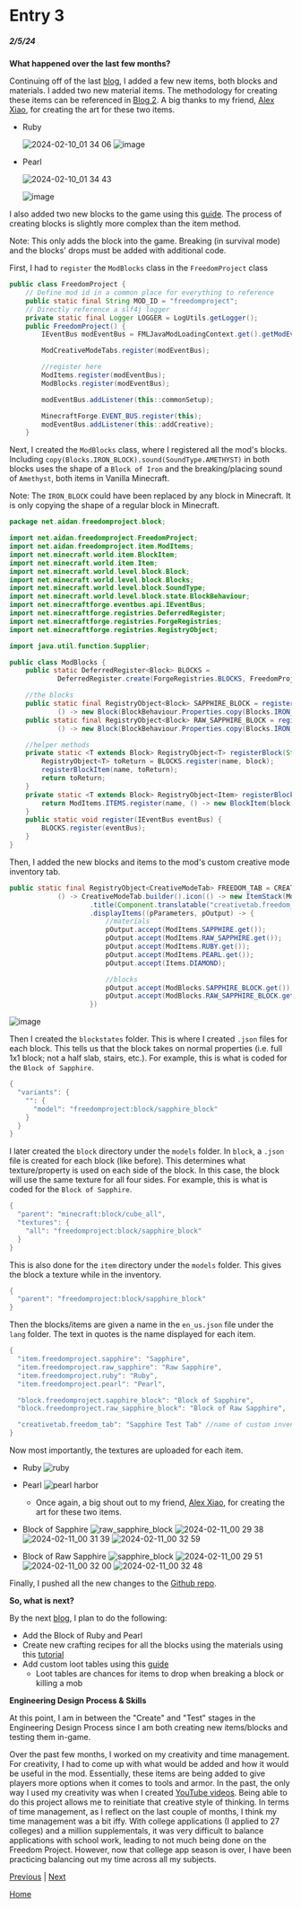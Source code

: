 # Entry 3
##### 2/5/24

**What happened over the last few months?**

Continuing off of the last [blog](https://github.com/aidanc1266/apcsa-freedom-project/blob/main/blog/entry02.md), I added a few new items, both blocks and materials.
I added two new material items. The methodology for creating these items can be referenced in [Blog 2](https://github.com/aidanc1266/apcsa-freedom-project/blob/main/blog/entry02.md).
A big thanks to my friend, [Alex Xiao](alexx4@nycstudents.net), for creating the art for these two items.
- Ruby
  
  ![2024-02-10_01 34 06](https://github.com/aidanc1266/apcsa-freedom-project/assets/145048443/402a3ad4-7e1e-4ff9-a213-95ae4f1c80ef)
  ![image](https://github.com/aidanc1266/apcsa-freedom-project/assets/145048443/3ff96fcb-e932-445a-b325-c3698a721e46)

- Pearl

  ![2024-02-10_01 34 43](https://github.com/aidanc1266/apcsa-freedom-project/assets/145048443/95a90f9b-7f1a-44a1-875d-114ee3cc2003)
  
  ![image](https://github.com/aidanc1266/apcsa-freedom-project/assets/145048443/c898e908-72b2-4711-abde-e2ceed221bba)

I also added two new blocks to the game using this [guide](https://www.youtube.com/watch?v=C_VO6tD6Y1g). The process of creating blocks is slightly more complex than the item method.

Note: This only adds the block into the game. Breaking (in survival mode) and the blocks' drops must be added with additional code.

First, I had to `register` the `ModBlocks` class in the `FreedomProject` class
```java
public class FreedomProject {
    // Define mod id in a common place for everything to reference
    public static final String MOD_ID = "freedomproject";
    // Directly reference a slf4j logger
    private static final Logger LOGGER = LogUtils.getLogger();
    public FreedomProject() {
        IEventBus modEventBus = FMLJavaModLoadingContext.get().getModEventBus();

        ModCreativeModeTabs.register(modEventBus);

        //register here
        ModItems.register(modEventBus);
        ModBlocks.register(modEventBus);

        modEventBus.addListener(this::commonSetup);

        MinecraftForge.EVENT_BUS.register(this);
        modEventBus.addListener(this::addCreative);
    }
```

Next, I created the `ModBlocks` class, where I registered all the mod's blocks. Including `copy(Blocks.IRON_BLOCK).sound(SoundType.AMETHYST)` in both blocks uses the shape of a `Block of Iron` and the breaking/placing sound of `Amethyst`, both items in Vanilla Minecraft. 

Note: The `IRON_BLOCK` could have been replaced by any block in Minecraft. It is only copying the shape of a regular block in Minecraft.
```java
package net.aidan.freedomproject.block;

import net.aidan.freedomproject.FreedomProject;
import net.aidan.freedomproject.item.ModItems;
import net.minecraft.world.item.BlockItem;
import net.minecraft.world.item.Item;
import net.minecraft.world.level.block.Block;
import net.minecraft.world.level.block.Blocks;
import net.minecraft.world.level.block.SoundType;
import net.minecraft.world.level.block.state.BlockBehaviour;
import net.minecraftforge.eventbus.api.IEventBus;
import net.minecraftforge.registries.DeferredRegister;
import net.minecraftforge.registries.ForgeRegistries;
import net.minecraftforge.registries.RegistryObject;

import java.util.function.Supplier;

public class ModBlocks {
    public static DeferredRegister<Block> BLOCKS =
            DeferredRegister.create(ForgeRegistries.BLOCKS, FreedomProject.MOD_ID);

    //the blocks
    public static final RegistryObject<Block> SAPPHIRE_BLOCK = registerBlock("sapphire_block",
            () -> new Block(BlockBehaviour.Properties.copy(Blocks.IRON_BLOCK).sound(SoundType.AMETHYST)));
    public static final RegistryObject<Block> RAW_SAPPHIRE_BLOCK = registerBlock("raw_sapphire_block",
            () -> new Block(BlockBehaviour.Properties.copy(Blocks.IRON_BLOCK).sound(SoundType.AMETHYST)));

    //helper methods
    private static <T extends Block> RegistryObject<T> registerBlock(String name, Supplier<T> block) {
        RegistryObject<T> toReturn = BLOCKS.register(name, block);
        registerBlockItem(name, toReturn);
        return toReturn;
    }
    private static <T extends Block> RegistryObject<Item> registerBlockItem(String name, RegistryObject<T> block) {
        return ModItems.ITEMS.register(name, () -> new BlockItem(block.get(), new Item.Properties()));
    }
    public static void register(IEventBus eventBus) {
        BLOCKS.register(eventBus);
    }
}
```

Then, I added the new blocks and items to the mod's custom creative mode inventory tab.
```java
public static final RegistryObject<CreativeModeTab> FREEDOM_TAB = CREATIVE_MODE_TABS.register("freedom_tab",
            () -> CreativeModeTab.builder().icon(() -> new ItemStack(ModItems.SAPPHIRE.get()))
                    .title(Component.translatable("creativetab.freedom_tab"))
                    .displayItems((pParameters, pOutput) -> {
                        //materials
                        pOutput.accept(ModItems.SAPPHIRE.get());
                        pOutput.accept(ModItems.RAW_SAPPHIRE.get());
                        pOutput.accept(ModItems.RUBY.get());                  //new item
                        pOutput.accept(ModItems.PEARL.get());                 //new item
                        pOutput.accept(Items.DIAMOND);

                        //blocks
                        pOutput.accept(ModBlocks.SAPPHIRE_BLOCK.get());       //new item
                        pOutput.accept(ModBlocks.RAW_SAPPHIRE_BLOCK.get());   //new item
                    })
```
![image](https://github.com/aidanc1266/apcsa-freedom-project/assets/145048443/2731f8db-e350-4116-9b38-d37af54c54ec)

Then I created the `blockstates` folder. This is where I created `.json` files for each block. This tells us that the block takes on normal properties (i.e. full 1x1 block; not a half slab, stairs, etc.). For example, this is what is coded for the `Block of Sapphire`.
```java
{
  "variants": {
    "": {
      "model": "freedomproject:block/sapphire_block"
    }
  }
}
```

I later created the `block` directory under the `models` folder. In `block`, a `.json` file is created for each block (like before). This determines what texture/property is used on each side of the block. In this case, the block will use the same texture for all four sides. For example, this is what is coded for the `Block of Sapphire`.
```java
{
  "parent": "minecraft:block/cube_all",
  "textures": {
    "all": "freedomproject:block/sapphire_block"
  }
}
```

This is also done for the `item` directory under the `models` folder. This gives the block a texture while in the inventory.
```java
{
  "parent": "freedomproject:block/sapphire_block"
}
```

Then the blocks/items are given a name in the `en_us.json` file under the `lang` folder. The text in quotes is the name displayed for each item.
```java
{
  "item.freedomproject.sapphire": "Sapphire",
  "item.freedomproject.raw_sapphire": "Raw Sapphire",
  "item.freedomproject.ruby": "Ruby",                                  //new item
  "item.freedomproject.pearl": "Pearl",                                //new item

  "block.freedomproject.sapphire_block": "Block of Sapphire",          //new item
  "block.freedomproject.raw_sapphire_block": "Block of Raw Sapphire",  //new item

  "creativetab.freedom_tab": "Sapphire Test Tab" //name of custom inventory tab
}
```

Now most importantly, the textures are uploaded for each item.
- Ruby ![ruby](https://github.com/aidanc1266/apcsa-freedom-project/assets/145048443/03770705-105e-490c-b28c-9de089e501c4)
- Pearl ![pearl harbor](https://github.com/aidanc1266/apcsa-freedom-project/assets/145048443/e5fb557b-b3c2-4f44-aa0c-1c7d857900f3)
  - Once again, a big shout out to my friend, [Alex Xiao](alexx4@nycstudents.net), for creating the art for these two items.
- Block of Sapphire ![raw_sapphire_block](https://github.com/aidanc1266/apcsa-freedom-project/assets/145048443/c35d9a2c-b520-4219-9e7a-24d8c9d48d18)
  ![2024-02-11_00 29 38](https://github.com/aidanc1266/apcsa-freedom-project/assets/145048443/1a8ae470-f2a8-47fa-8c9a-4a66bdc5abd1)
  ![2024-02-11_00 31 39](https://github.com/aidanc1266/apcsa-freedom-project/assets/145048443/285333cd-4b49-4567-ae8a-b11c5564e6c3)
  ![2024-02-11_00 32 59](https://github.com/aidanc1266/apcsa-freedom-project/assets/145048443/06bcee22-9c86-47b7-92fb-a5f1ce264fa1)


- Block of Raw Sapphire ![sapphire_block](https://github.com/aidanc1266/apcsa-freedom-project/assets/145048443/c23d58bc-7da2-4d82-a321-29efe91da6b7)
  ![2024-02-11_00 29 51](https://github.com/aidanc1266/apcsa-freedom-project/assets/145048443/d514a879-499b-433a-9711-a12fbfb58423)
  ![2024-02-11_00 32 00](https://github.com/aidanc1266/apcsa-freedom-project/assets/145048443/f85c1be6-2c47-4a07-910f-e2a9e560a9b8)
  ![2024-02-11_00 32 48](https://github.com/aidanc1266/apcsa-freedom-project/assets/145048443/13a46e44-51ab-4f3a-935f-72a9e51a1ebe)

Finally, I pushed all the new changes to the [Github repo](https://github.com/aidanc1266/aidanmcmod-freedomproject).

**So, what is next?**

By the next [blog](https://github.com/aidanc1266/apcsa-freedom-project/blob/main/blog/entry04.md), I plan to do the following:
- Add the Block of Ruby and Pearl
- Create new crafting recipes for all the blocks using the materials using this [tutorial](https://www.youtube.com/watch?v=NppdgWsSVec)
- Add custom loot tables using this [guide](https://www.youtube.com/watch?v=kSXP_GXdNGg)
  - Loot tables are chances for items to drop when breaking a block or killing a mob

**Engineering Design Process & Skills**

At this point, I am in between the "Create" and "Test" stages in the Engineering Design Process since I am both creating new items/blocks and testing them in-game.

Over the past few months, I worked on my creativity and time management. For creativity, I had to come up with what would be added and how it would be useful in the mod. Essentially, these items are being added to give players more options when it comes to tools and armor. In the past, the only way I used my creativity was when I created [YouTube videos](https://www.youtube.com/aidanthenub). Being able to do this project allows me to reinitiate that creative style of thinking. In terms of time management, as I reflect on the last couple of months, I think my time management was a bit iffy. With college applications (I applied to 27 colleges) and a million supplementals, it was very difficult to balance applications with school work, leading to not much being done on the Freedom Project. However, now that college app season is over, I have been practicing balancing out my time across all my subjects.

[Previous](entry02.md) | [Next](entry04.md)

[Home](../README.md)
